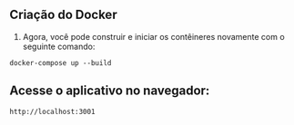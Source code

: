 ## Criação do Docker
1. Agora, você pode construir e iniciar os contêineres novamente com o seguinte comando:
```
docker-compose up --build
```


 ## Acesse o aplicativo no navegador:

 ```
 http://localhost:3001
 ```